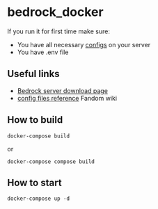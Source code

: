 # bedrock_docker

If you run it for first time make sure:
* You have all necessary [configs](examples) on your server
* You have .env file

## Useful links

* [Bedrock server download page](https://www.minecraft.net/en-us/download/server/bedrock)
* [config files reference](https://minecraft.fandom.com/wiki/Server.properties) Fandom wiki

## How to build

```
docker-compose build
```

or

```
docker-compose compose build
```

## How to start

```
docker-compose up -d
```
